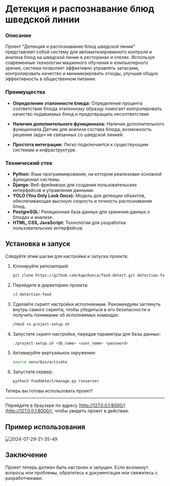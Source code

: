 # Детекция и распознавание блюд шведской линии

### Описание

Проект "Детекция и распознавание блюд шведской линии" представляет собой систему для автоматизированного контроля и анализа блюд на шведской линии в ресторанах и отелях. Используя современные технологии машинного обучения и компьютерного зрения, система позволяет эффективно управлять запасами, контролировать качество и минимизировать отходы, улучшая общую эффективность в общественном питании.

### Преимущества

- **Определение эталонности блюда:** Определение процента соответствия блюда эталонному образцу помогает контролировать качество подаваемых блюд и предотвращать несоответствия. 

- **Наличие дополнительного функционала:** Наличие дополнительного функционала
Датчик для анализа состава блюда, возможность решения задач не связанных со шведской линией.

- **Простота интеграции:** Легко подключается к существующим системам и инфраструктуре.

### Технический стек

- **Python:** Язык программирования, на котором реализован основной функционал системы.
- **Django:** Веб-фреймворк для создания пользовательских интерфейсов и управления данными.
- **YOLO (You Only Look Once):** Модель для детекции объектов, обеспечивающая высокую скорость и точность распознавания блюд.
- **PostgreSQL:** Реляционная база данных для хранения данных о блюдах и анализе.
- **HTML, CSS, JavaScript:** Технологии для разработки пользовательских интерфейсов.

## Установка и запуск

Следуйте этим шагам для настройки и запуска проекта:

1. Клонируйте репозиторий:
    ```sh
    git clone https://github.com/kapchonca/food-detect.git detection-food/
    ```

2. Перейдите в директорию проекта:
    ```sh
    cd detection-food
    ```

3. Сделайте скрипт настройки исполняемым. Рекомендуем заглянуть внутрь самого скрипта, чтобы убедиться в его безопасности и получить понимание об исполняемых командах:
    ```sh
    chmod +x project-setup.sh
    ```

4. Запустите скрипт настройки, передав параметры для базы данных:
    ```sh
    ./project-setup.sh <db_name> <user_name> <password>
    ```

5. Активируйте виртуальное окружение:
    ```sh
    source venv/bin/activate
    ```

6. Запустите сервер:
    ```sh
    python3 fooddetect/manage.py runserver
    ```

Теперь вы готовы использовать проект!

---
   Перейдите в браузере по адресу [http://127.0.0.1:8000/](http://127.0.0.1:8000/), чтобы увидеть проект в действии.

## Пример использования
![2024-07-29-21-35-49](https://github.com/user-attachments/assets/ffc0da63-39ba-4b3c-92e9-ee4939f7f32c)

## Заключение

Проект теперь должен быть настроен и запущен. Если возникнут вопросы или проблемы, обратитесь к документации или свяжитесь с разработчиками.





